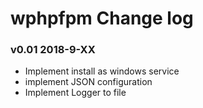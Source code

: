 # wphpfpm Change log #

### v0.01 2018-9-XX ###

- Implement install as windows service
- implement JSON configuration
- Implement Logger to file
  